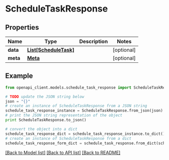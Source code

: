 # ScheduleTaskResponse


## Properties

Name | Type | Description | Notes
------------ | ------------- | ------------- | -------------
**data** | [**List[ScheduleTask]**](ScheduleTask.md) |  | [optional] 
**meta** | [**Meta**](Meta.md) |  | [optional] 

## Example

```python
from openapi_client.models.schedule_task_response import ScheduleTaskResponse

# TODO update the JSON string below
json = "{}"
# create an instance of ScheduleTaskResponse from a JSON string
schedule_task_response_instance = ScheduleTaskResponse.from_json(json)
# print the JSON string representation of the object
print ScheduleTaskResponse.to_json()

# convert the object into a dict
schedule_task_response_dict = schedule_task_response_instance.to_dict()
# create an instance of ScheduleTaskResponse from a dict
schedule_task_response_form_dict = schedule_task_response.from_dict(schedule_task_response_dict)
```
[[Back to Model list]](../README.md#documentation-for-models) [[Back to API list]](../README.md#documentation-for-api-endpoints) [[Back to README]](../README.md)


